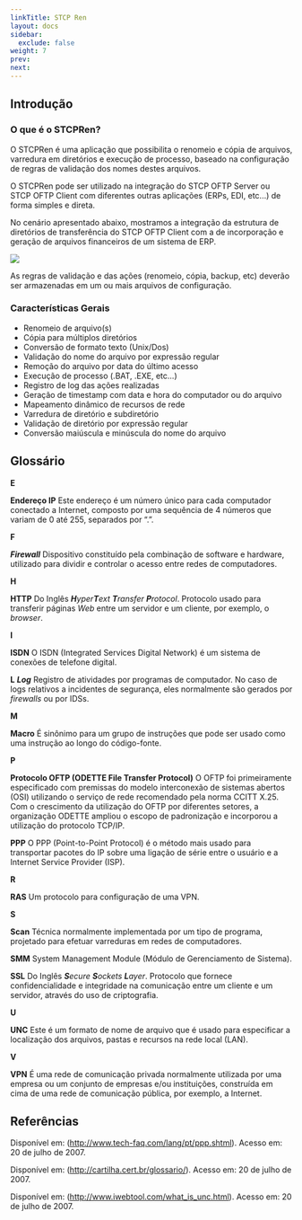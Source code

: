```yaml
---
linkTitle: STCP Ren
layout: docs
sidebar:
  exclude: false
weight: 7
prev:
next:
---
```

## Introdução

### O que é o STCPRen?

O STCPRen é uma aplicação que possibilita o renomeio e cópia de arquivos, varredura em diretórios e execução de processo, baseado na configuração de regras de validação dos nomes destes arquivos.

O STCPRen pode ser utilizado na integração do STCP OFTP Server ou STCP OFTP Client com diferentes outras aplicações (ERPs, EDI, etc...) de forma simples e direta.

No cenário apresentado abaixo, mostramos a integração da estrutura de diretórios de transferência do STCP OFTP Client com a de incorporação e geração de arquivos financeiros de um sistema de ERP.

![](./imagem/img1.png)

As regras de validação e das ações (renomeio, cópia, backup, etc) deverão ser armazenadas em um ou mais arquivos de configuração.

### Características Gerais

* Renomeio de arquivo(s)
* Cópia para múltiplos diretórios
* Conversão de formato texto (Unix/Dos)
* Validação do nome do arquivo por expressão regular
* Remoção do arquivo por data do último acesso
* Execução de processo (.BAT, .EXE, etc...)
* Registro de log das ações realizadas
* Geração de timestamp com data e hora do computador ou do arquivo
* Mapeamento dinâmico de recursos de rede
* Varredura de diretório e subdiretório
* Validação de diretório por expressão regular
* Conversão maiúscula e minúscula do nome do arquivo

## Glossário

**E**

**Endereço IP**
Este endereço é um número único para cada computador conectado a Internet, composto por uma sequência de 4 números que variam de 0 até 255, separados por “.”.

**F**

_**Firewall**_
Dispositivo constituído pela combinação de software e hardware, utilizado para dividir e controlar o acesso entre redes de computadores.

**H**

**HTTP**
Do Inglês _**H**yper**T**ext **T**ransfer **P**rotocol_. Protocolo usado para transferir páginas _Web_ entre um servidor e um cliente, por exemplo, o _browser_.

**I**

**ISDN**
O ISDN (Integrated Services Digital Network) é um sistema de conexões de telefone digital.

**L**
_**Log**_
Registro de atividades por programas de computador. No caso de logs relativos a incidentes de segurança, eles normalmente são gerados por _firewalls_ ou por IDSs.

**M**

**Macro**
É sinônimo para um grupo de instruções que pode ser usado como uma instrução ao longo do código-fonte.

**P**

**Protocolo OFTP (ODETTE File Transfer Protocol)**
O OFTP foi primeiramente especificado com premissas do modelo interconexão de sistemas abertos (OSI) utilizando o serviço de rede recomendado pela norma CCITT X.25.
Com o crescimento da utilização do OFTP por diferentes setores, a organização ODETTE ampliou o escopo de padronização e incorporou a utilização do protocolo TCP/IP.

**PPP**
O PPP (Point-to-Point Protocol) é o método mais usado para transportar pacotes do IP sobre uma ligação de série entre o usuário e a Internet Service Provider (ISP).

**R**

**RAS**
Um protocolo para configuração de uma VPN.

**S**

**Scan**
Técnica normalmente implementada por um tipo de programa, projetado para efetuar varreduras em redes de computadores.

**SMM**
System Management Module (Módulo de Gerenciamento de Sistema).

**SSL**
Do Inglês _**S**ecure **S**ockets **L**ayer_. Protocolo que fornece confidencialidade e integridade na comunicação entre um cliente e um servidor, através do uso de criptografia.

**U**

**UNC**
Este é um formato de nome de arquivo que é usado para especificar a localização dos arquivos, pastas e recursos na rede local (LAN).

**V**

**VPN**
É uma rede de comunicação privada normalmente utilizada por uma empresa ou um conjunto de empresas e/ou instituições, construída em cima de uma rede de comunicação pública, por exemplo, a Internet.

## Referências

Disponível em: (<http://www.tech-faq.com/lang/pt/ppp.shtml>). Acesso em: 20 de julho de 2007.

Disponível em: (<http://cartilha.cert.br/glossario/>). Acesso em: 20 de julho de 2007.

Disponível em: (<http://www.iwebtool.com/what_is_unc.html>). Acesso em: 20 de julho de 2007.

